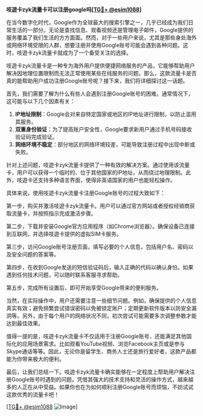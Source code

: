 **吱遊卡zyk流量卡可以注册google吗[[TG💪+ @esim1088](https://t.me/s/esim1088)]**

在当今数字化时代，Google作为全球最大的搜索引擎之一，几乎已经成为我们日常生活的一部分。无论是查找信息、观看视频还是管理电子邮件，Google提供的服务覆盖了我们生活的方方面面。然而，对于一些用户来说，尤其是那些身处海外或网络环境受限的人群，想要注册并使用Google账号可能会遇到各种问题。这时，吱遊卡zyk流量卡就成为了一个备受关注的选择。

吱遊卡zyk流量卡是一种专为海外用户提供便捷网络服务的产品，它能够帮助用户解决因地理位置限制而无法正常使用某些在线服务的问题。那么，这款流量卡是否真的能帮助用户成功注册Google账号呢？接下来，我们将详细探讨这一话题。

首先，我们需要了解为什么有些人会遇到注册Google账号的困难。通常情况下，这可能与以下几个因素有关：

1. **IP地址限制**：Google会对来自特定国家或地区的IP地址进行限制，以防止滥用其服务。
2. **双重身份验证**：为了提高账户安全性，Google要求新用户通过手机号码接收验证码完成验证。
3. **网络环境不稳定**：部分地区的网络环境较差，可能导致注册过程中出现中断或失败。

针对上述问题，吱遊卡zyk流量卡提供了一种有效的解决方案。通过使用该流量卡，用户可以获得一个临时的、位于其他国家的IP地址，从而绕过地理限制。此外，吱遊卡还支持多种语言界面，使得非英语国家的用户也能轻松操作。

具体来说，使用吱遊卡zyk流量卡注册Google账号的过程大致如下：

第一步，购买并激活吱遊卡zyk流量卡。用户可以通过官方网站或者授权经销商获取流量卡，并按照指示完成激活步骤。

第二步，下载并安装Google官方应用程序（如Chrome浏览器）。确保设备已连接到互联网，并选择吱遊卡提供的虚拟SIM卡服务。

第三步，访问Google账号注册页面，填写必要的个人信息，包括用户名、密码以及安全问题的答案等。

第四步，在收到Google发送的短信验证码后，输入正确的代码以确认身份。如果遇到任何技术问题，可以随时联系客服寻求帮助。

第五步，完成所有设置后，即可开始享受Google带来的便利服务。

当然，在实际操作中，用户还需要注意一些细节问题。例如，确保提供的个人信息真实有效；避免频繁尝试错误密码以免被锁定账户；定期更新软件版本以防安全漏洞等。另外，由于每个用户的网络状况不同，初次尝试可能需要多次调整参数才能达到最佳效果。

值得一提的是，吱遊卡zyk流量卡不仅适用于注册Google账号，还能满足其他国际化的应用场景需求。比如观看YouTube视频、浏览Facebook主页或是参与Skype通话等等。因此，无论你是留学生、商务人士还是旅行爱好者，这款产品都能为你带来极大的便利。

最后，让我们总结一下。吱遊卡zyk流量卡确实能够在一定程度上帮助用户解决注册Google账号时遇到的问题。凭借其强大的技术支持和灵活的操作方式，越来越多的人正在从中受益。如果你也在为如何顺利注册Google账号而烦恼，不妨试试这款优秀的流量卡吧！

[[TG💪+ @esim1088](https://t.me/s/esim1088) ![Image](https://i.postimg.cc/4NQfJmqS/Snipaste-2025-05-13-00-14-12.png)]
